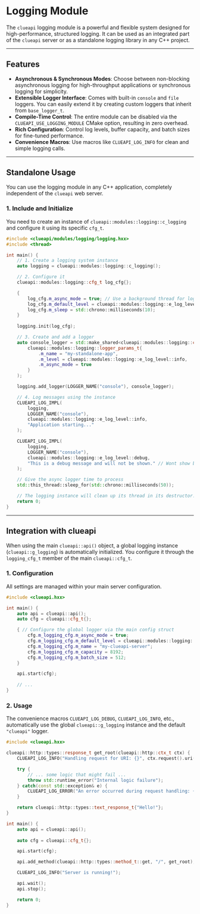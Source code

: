 # Logging Module

The `clueapi` logging module is a powerful and flexible system designed for high-performance, structured logging. It can be used as an integrated part of the `clueapi` server or as a standalone logging library in any C++ project.

---

## Features

- **Asynchronous & Synchronous Modes**: Choose between non-blocking asynchronous logging for high-throughput applications or synchronous logging for simplicity.
- **Extensible Logger Interface**: Comes with built-in `console` and `file` loggers. You can easily extend it by creating custom loggers that inherit from `base_logger_t`.
- **Compile-Time Control**: The entire module can be disabled via the `CLUEAPI_USE_LOGGING_MODULE` CMake option, resulting in zero overhead.
- **Rich Configuration**: Control log levels, buffer capacity, and batch sizes for fine-tuned performance.
- **Convenience Macros**: Use macros like `CLUEAPI_LOG_INFO` for clean and simple logging calls.

---

## Standalone Usage

You can use the logging module in any C++ application, completely independent of the `clueapi` web server.

### 1. Include and Initialize

You need to create an instance of `clueapi::modules::logging::c_logging` and configure it using its specific `cfg_t`.

```cpp
#include <clueapi/modules/logging/logging.hxx>
#include <thread>

int main() {
    // 1. Create a logging system instance
    auto logging = clueapi::modules::logging::c_logging();

    // 2. Configure it
    clueapi::modules::logging::cfg_t log_cfg{};

    {
        log_cfg.m_async_mode = true; // Use a background thread for logging
        log_cfg.m_default_level = clueapi::modules::logging::e_log_level::debug;
        log_cfg.m_sleep = std::chrono::milliseconds(10);
    }
        
    logging.init(log_cfg);

    // 3. Create and add a logger
    auto console_logger = std::make_shared<clueapi::modules::logging::console_logger_t>(
        clueapi::modules::logging::logger_params_t{
            .m_name = "my-standalone-app",
            .m_level = clueapi::modules::logging::e_log_level::info,
            .m_async_mode = true
        }
    );

    logging.add_logger(LOGGER_NAME("console"), console_logger);

    // 4. Log messages using the instance
    CLUEAPI_LOG_IMPL(
        logging,
        LOGGER_NAME("console"),
        clueapi::modules::logging::e_log_level::info,
        "Application starting..."
    );

    CLUEAPI_LOG_IMPL(
        logging,
        LOGGER_NAME("console"),
        clueapi::modules::logging::e_log_level::debug,
        "This is a debug message and will not be shown." // Wont show because logger level is info
    );

    // Give the async logger time to process
    std::this_thread::sleep_for(std::chrono::milliseconds(50));

    // The logging instance will clean up its thread in its destructor.
    return 0;
}
```

---

## Integration with clueapi

When using the main `clueapi::api()` object, a global logging instance (`clueapi::g_logging`) is automatically initialized. You configure it through the `logging_cfg_t` member of the main `clueapi::cfg_t`.

### 1. Configuration

All settings are managed within your main server configuration.

```cpp
#include <clueapi.hxx>

int main() {
    auto api = clueapi::api();
    auto cfg = clueapi::cfg_t{};

    { // Configure the global logger via the main config struct
        cfg.m_logging_cfg.m_async_mode = true;
        cfg.m_logging_cfg.m_default_level = clueapi::modules::logging::e_log_level::info;
        cfg.m_logging_cfg.m_name = "my-clueapi-server";
        cfg.m_logging_cfg.m_capacity = 8192;
        cfg.m_logging_cfg.m_batch_size = 512;
    }

    api.start(cfg);
        
    // ...
}
```

### 2. Usage

The convenience macros `CLUEAPI_LOG_DEBUG`, `CLUEAPI_LOG_INFO`, etc., automatically use the global `clueapi::g_logging` instance and the default `"clueapi"` logger.

```cpp
#include <clueapi.hxx>

clueapi::http::types::response_t get_root(clueapi::http::ctx_t ctx) {
    CLUEAPI_LOG_INFO("Handling request for URI: {}", ctx.request().uri());

    try {
        // ... some logic that might fail ...
        throw std::runtime_error("Internal logic failure");
    } catch(const std::exception& e) {
        CLUEAPI_LOG_ERROR("An error occurred during request handling: {}", e.what());
    }

    return clueapi::http::types::text_response_t{"Hello!"};
}

int main() {
    auto api = clueapi::api();
    
    auto cfg = clueapi::cfg_t{};

    api.start(cfg);

    api.add_method(clueapi::http::types::method_t::get, "/", get_root);

    CLUEAPI_LOG_INFO("Server is running!");

    api.wait();
    api.stop();

    return 0;
}
```